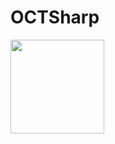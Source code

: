 # OCTSharp
<img src="[https://user-images.githubusercontent.com/16319829/81180309-2b51f000-8fee-11ea-8a78-ddfe8c3412a7.png](https://user-images.githubusercontent.com/109831624/215006791-7a1f1390-2215-4581-8b57-dd46fb2e667e.png)" width="150" height="150">

